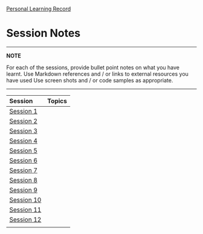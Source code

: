 [Personal Learning Record](../../personal_learning_record/personal_learning_record.md) 

# Session Notes

---
**NOTE**

For each of the sessions, provide bullet point notes on what you have learnt.
Use Markdown references and / or links to external resources you have used
Use  screen shots and / or code samples as appropriate.

---

|  Session                                | Topics                                                                 |
|:----------------------------------------|:-----------------------------------------------------------------------|
| [Session&nbsp;1](../sessions/session1.md) |                                                                      |
| [Session&nbsp;2](../sessions/session2.md) |                                                                      |
| [Session&nbsp;3](../sessions/session3.md) |                                                                      |
| [Session&nbsp;4](../sessions/session4.md) |                                                                      |
| [Session&nbsp;5](../sessions/session5.md) |                                                                      |
| [Session&nbsp;6](../sessions/session6.md) |                                                                      |
| [Session&nbsp;7](../sessions/session7.md) |                                                                      |
| [Session&nbsp;8](../sessions/session8.md) |                                                                      |
| [Session&nbsp;9](../sessions/session9.md) |                                                                      |
| [Session&nbsp;10](../sessions/session10.md) |                                                                    |
| [Session&nbsp;11](../sessions/session11.md) |                                                                    |
| [Session&nbsp;12](../sessions/session12.md) |                                                                    |
|                                             |                                                                    |
